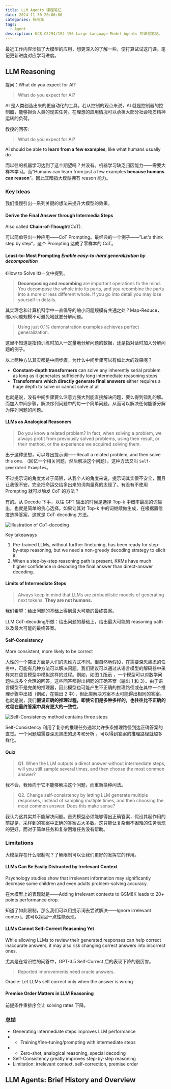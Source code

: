 ```yaml
---
title: LLM Agents 课程笔记
date: 2024-11-30 20:00:00
categories: 殆罔集
tags:
  - Agent
description: UCB CS294/194-196 Large Language Model Agents 的课程笔记。
---
```

最近工作内容涉猎了大模型的应用，想更深入的了解一些，便打算试试这门课。笔记更新进度对应学习进度。

## LLM Reasoning

提问：What do you expect for AI?

> What do you expect for AI?

AI 是人类创造出来的更自动化的工具。若从控制的观点来说，AI 就是控制器的控制器，能够担负人类的现实任务。在理想的应用情况可以承担大部分社会物质精神运转的负荷。

教授的回答:

> What do you expect for AI?

AI should be able to **learn from a few examples**, like what humans usually do

而以往的机器学习达到了这个期望吗？并没有。机器学习缺乏归因能力——需要大样本学习。而”Humans can learn from just a few examples **because humans can reason**“。因此其暗指大模型拥有 reason 能力。

### Key Ideas

我们慢慢引出一系列关键的想法来提升大模型的效果。

#### Derive the Final Answer through **Intermedia Steps**

Also called **Chain-of-Thought**(CoT).

可以简单导出一种应用——CoT Prompting。最经典的一个例子——”Let's think step by step“，这个 Prompting 达成了零样本的 CoT。

#### Least-to-Most Prompting *Enable easy-to-hard generalization by decomposition*

《How to Solve It》一文中提到。
> **Decomposing and recombing** are important operations fo the mind.
> You decompose the whole into its parts, and you recombine the parts into a more or less different whole.
> If you go into detail you may lose yourself in details.

其实理念和计算机科学中一直倡导的缩小问题规模有共通之处？Map-Reduce，缩小问题规模不可避免地就要分解问题。

> Using just 0.1% demonstration examples achieves perfect generalization.

这里不知道是指预训练时加入一定量地分解问题的数据，还是指对话时加入分解问题的例子。

以上两种方法其实都是中间步骤。为什么中间步骤可以有如此大的效果呢？

- **Constant-depth transformers** can solve any inherently serial problem as long as it generates sufficiently long intermediate reasoning steps
- **Transformers which directly generate final answers** either requires a huge depth to solve or cannot solve at all

也就是说，没有中间步骤要么注意力强大到能直接解决问题，要么得到错乱的解。而加入中间步骤，解决序列问题中的每一个简单问题，从而可以解决任何能够分解为序列问题的问题。

#### LLMs as Analogical Reasoners

> Do you know a related problem? In fact, when solving a problem, we always profit from previously solved problems, using their result, or their method, or the experience we acquired solving them.

出于这种思想，可以导出提示词——Recall a related problem, and then solve this one. （回忆一个相关问题，然后解决这个问题）。这种方法又叫 `Self-generated Examples`。

不过提示词的角度太过于简陋，从我个人的角度来说，提示词其实很不安全，而且让我很不安。完全把命运交给多出来的词向量真的太怪了。有没有不使用 Prompting 就可以触发 CoT 的方法？

有的。从 Decode 下手，以往 GPT 输出的时候是选择 Top-k 中概率最高的词输出，也就是简单的贪心选择。如果让其对 Top-k 中的词继续做生成，在根据置信度选择答案，这就是 CoT-decoding 方法。

![Illustration of CoT-decoding](https://arxiv.org/html/2402.10200v2/x1.png)

Key takeaways

1. Pre-trained LLMs, without further finetuning, has been ready for step-by-step reasoning, but we need a non-greedy decoding strategy to elicit it.
2. When a step-by-step reasoning path is present, KKMs have much higher confidence in decoding the final answer than direct-answer decoding.

#### Limits of Intermediate Steps

> Always keep in mind that LLMs are probabilistic models of generating next tokens. **They are not humans.**

我们希望：给出问题的基础上得到最大可能的最终答案。

LLM CoT-decoding所做：给出问题的基础上，给出最大可能的 reasoning path 以及最大可能的最终答案。

#### Self-Consistency

More consistent, more likely to be correct

人性的一个突出方面是人们的思维方式不同。很自然地假设，在需要深思熟虑的任务中，可能有几种方法可以解决问题。我们建议可以通过从语言模型的解码器中采样来在语言模型中模拟这样的过程。例如，如图 [1 所示](https://ar5iv.labs.arxiv.org/html/2203.11171?_immersive_translate_auto_translate=1#S1.F1 "In 1 Introduction ‣ Self-Consistency Improves Chain of Thought Reasoning in Language Models") ，一个模型可以对数学问题生成多个合理的回答，这些回答都得出相同的正确答案（输出 1 和 3）。由于语言模型不是完美的推理器，因此模型也可能产生不正确的推理路径或在其中一个推理步骤中出错（例如，在输出 2 中），但此类解决方案不太可能得出相同的答案。也就是说，我们**假设正确的推理过程，即使它们是多种多样的，也往往比不正确的过程在最终答案中具有更大的一致性**。

![Self-Consistency method contains three steps](https://ar5iv.labs.arxiv.org/html/2203.11171/assets/x1.png)

Self-Consistency 利用了复杂的推理任务通常允许多条推理路径到达正确答案的直觉。一个问题越需要深思熟虑的思考和分析 ，可以得到答案的推理路径就越多样化。

#### Quiz

> Q1. When the LLM outputs a direct answer without intermediate steps, will you still sample several times, and then choose the most common answer?

我不会，我倾向于它不能够解决这个问题，而重新换种问法。

> Q2. Change self-consistency by letting LLM generate multiple responses, instead of sampling multiple times, and then choosing the most common answer. Does this make sense?

我认为这其实并不能解决问题。首先模型必须能够得出正确答案，假设其起作用的前提是，采样到的答案中正确的答案占大多数。这只能让复杂但不困难的任务表现的更好，而对于简单任务和复杂困难任务没有帮助。

### Limitations

大模型存在什么限制呢？了解限制可以让我们更好的发挥它的作用。

#### LLMs Can Be Easily Distracted by Irrelevant Context

Psychology studies show that irrelevant information may significantly decrease some children and even adults problem-solving accuracy.

在大模型上的表现就是——Adding irrelevant contexts to GSM8K leads to 20+ points performance drop.

知道了如此限制，那么我们可以用提示词去尝试解决——Ignore irrelevant context。这可以挽回一点性能表现。

#### LLMs Cannot Self-Correct Reasoning Yet

While allowing LLMs to review their generated responses can help correct inaccurate answers, it may also risk changing correct answers into incorrect ones.

尤其是在常识性的问答中，GPT-3.5 Self-Correct 后的表现下降的很厉害。

> Reported improvements need oracle answers.

Oracle: Let LLMs self correct only when the answer is wrong

#### Premise Order Matters in LLM Reasoning

前提条件重排序会让 solving rates 下降。

### 总结

- Generating intermediate steps improves LLM performance
- - Training/fine-tuning/prompting with intermediate steps
- - Zero-shot, analogical reasoning, special decoding
- Self-Consistency greatly improves step-by-step reasoning
- Limitation: irrelevant context, self-correction, premise order

## LLM Agents: Brief History and Overview


